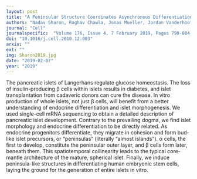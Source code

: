```yaml
---
layout: post
title: "A Peninsular Structure Coordinates Asynchronous Differentiation with Morphogenesis to Generate Pancreatic Islets"
authors: "Nadav Sharon, Raghav Chawla, Jonas Mueller, Jordan Vanderhooft, Luke James Whitehorn, Benjamin Rosenthal, Mads Gürtler, Ralph R. Estanboulieh, Dmitry Shvartsman, David K. Gifford, Cole Trapnell, and Doug Melton"
journal: "Cell"
journalspecific:  "Volume 176, Issue 4, 7 February 2019, Pages 790-804.e13"
doi: "10.1016/j.cell.2018.12.003"
arxiv: ""
ext: ""
img: Sharon2019.jpg
date: "2019-02-07"
year: "2019"
---
```


The pancreatic islets of Langerhans regulate glucose homeostasis. The loss of insulin-producing β cells within islets results in diabetes, and islet transplantation from cadaveric donors can cure the disease. In vitro production of whole islets, not just β cells, will benefit from a better understanding of endocrine differentiation and islet morphogenesis. We used single-cell mRNA sequencing to obtain a detailed description of pancreatic islet development. Contrary to the prevailing dogma, we find islet morphology and endocrine differentiation to be directly related. As endocrine progenitors differentiate, they migrate in cohesion and form bud-like islet precursors, or “peninsulas” (literally “almost islands”). α cells, the first to develop, constitute the peninsular outer layer, and β cells form later, beneath them. This spatiotemporal collinearity leads to the typical core-mantle architecture of the mature, spherical islet. Finally, we induce peninsula-like structures in differentiating human embryonic stem cells, laying the ground for the generation of entire islets in vitro.
